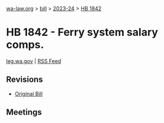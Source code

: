 [wa-law.org](/) > [bill](/bill/) > [2023-24](/bill/2023-24/) > [HB 1842](/bill/2023-24/hb/1842/)

# HB 1842 - Ferry system salary comps.
[leg.wa.gov](https://app.leg.wa.gov/billsummary?BillNumber=1842&Year=2023&Initiative=false) | [RSS Feed](./rss.xml)

## Revisions
* [Original Bill](1/)

## Meetings